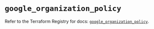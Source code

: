 # `google_organization_policy`

Refer to the Terraform Registry for docs: [`google_organization_policy`](https://registry.terraform.io/providers/hashicorp/google/6.33.0/docs/resources/organization_policy).
